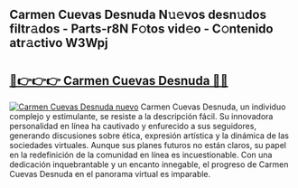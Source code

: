 ## Carmen Cuevas Desnuda N𝚞𝚎vos desn𝚞dos filtr𝚊dos - Parts-r8N F𝚘tos vid𝚎o - C𝚘ntenido atr𝚊ctivo W3Wpj

# <h2><a href="http://mbay2r.tromn.icu/?c=Carmen+Cuevas+Desnuda">🔗👉👉👉 Carmen Cuevas Desnuda 🔗🔗</a></h2>

[![Carmen Cuevas Desnuda nuevo](https://i.imgur.com/pEAQMta.gif)](http://mbay2r.tromn.icu/?c=Carmen+Cuevas+Desnuda)
Carmen Cuevas Desnuda, un individuo complejo y estimulante, se resiste a la descripción fácil. Su innovadora personalidad en línea ha cautivado y enfurecido a sus seguidores, generando discusiones sobre ética, expresión artística y la dinámica de las sociedades virtuales. Aunque sus planes futuros no están claros, su papel en la redefinición de la comunidad en línea es incuestionable. Con una dedicación inquebrantable y un encanto innegable, el progreso de Carmen Cuevas Desnuda en el panorama virtual es imparable.
